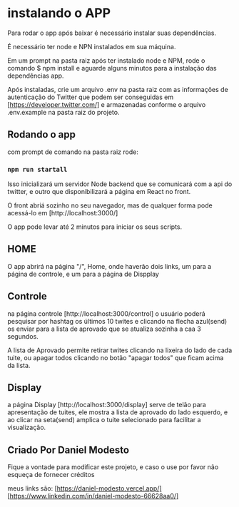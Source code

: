 # instalando o APP

Para rodar o app após baixar é necessário instalar suas dependências.

É necessário ter node e NPN instalados em sua máquina.

Em um prompt na pasta raiz após ter instalado node e NPM, rode o comando $ npm install e aguarde alguns minutos para a instalação das dependências app.

Após instaladas, crie um arquivo .env na pasta raiz com as informações de autenticação do Twitter que podem ser conseguidas em [https://developer.twitter.com/] e armazenadas conforme o arquivo .env.example na pasta raiz do projeto.

## Rodando o app

com prompt de comando na pasta raiz rode:

### `npm run startall`

Isso inicializará um servidor Node backend que se comunicará com a api do twitter, e outro que disponibilizará a página em React no front.

O front abriá sozinho no seu navegador, mas de qualquer forma pode acessá-lo em [http://localhost:3000/]

O app pode levar até 2 minutos para iniciar os seus scripts.

## HOME

O app abrirá na página "/", Home, onde haverão dois links, um para a página de controle, e um para a página de Dispplay

## Controle

na página controle [http://localhost:3000/control] o usuário poderá pesquisar por hashtag os últimos 10 twites e clicando na flecha azul(send) os enviar para a lista de aprovado que se atualiza sozinha a caa 3 segundos.

A lista de Aprovado permite retirar twites clicando na lixeira do lado de cada tuite, ou apagar todos clicando no botão "apagar todos" que ficam acima da lista.

## Display

a página Display [http://localhost:3000/display] serve de telão para apresentação de tuites, ele mostra a lista de aprovado do lado esquerdo, e ao clicar na seta(send) amplica o tuite selecionado para facilitar a visualização.

## Criado Por Daniel Modesto

Fique a vontade para modificar este projeto, e caso o use por favor não esqueça de fornecer créditos

meus links são:
[https://daniel-modesto.vercel.app/]
[https://www.linkedin.com/in/daniel-modesto-66628aa0/]
